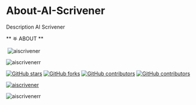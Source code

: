 # About-AI-Scrivener
Description AI Scrivener

** 𖤐  ABOUT **

<p>&nbsp;<img align="center" src="https://github-readme-stats.vercel.app/api?username=aiscrivener&show_icons=true&locale=en" alt="aiscrivener" /></p>


<p align="left"> <img src="https://komarev.com/ghpvc/?username=aiscrivenerr&label=Profile%20views&color=0e75b6&style=flat" alt="aiscrivenerr" /> </p>

[![GitHub stars](https://img.shields.io/github/stars/themlphdstudent/awesome-github-profile-readme-templates.svg)](https://github.com/aiscrivener/awesome-github-profile-readme-templates/stargazers)
[![GitHub forks](https://img.shields.io/github/forks/themlphdstudent/awesome-github-profile-readme-templates.svg?color=blue)](https://github.com/aiscrivener/awesome-github-profile-readme-templates/network)
[![GitHub contributors](https://img.shields.io/github/contributors/themlphdstudent/awesome-github-profile-readme-templates.svg?color=blue)](https://github.com/aiscrivener/awesome-github-profile-readme-templates/network)
[![GitHub contributors](https://img.shields.io/github/contributors/themlphdstudent/awesome-github-profile-readme-templates.svg?color=blue)](https://github.com/aiscrivener/awesome-github-profile-readme-templates/network)

<p align="left"> <a href="https://github.com/ryo-ma/github-profile-trophy"><img src="https://github-profile-trophy.vercel.app/?username=azharkhaibar" alt="aiscrivener" /></a> </p>

<p><img align="center" src="https://github-readme-streak-stats.herokuapp.com/?user=aiscrivener&" alt="aiscrivenerr" /></p>

